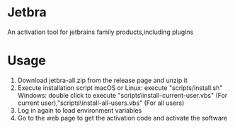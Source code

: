 # Jetbra
An activation tool for jetbrains family products,including plugins

# Usage

1. Download jetbra-all.zip from the release page and unzip it
2. Execute installation script
   macOS or Linux: execute "scripts/install.sh"<br>
   Windows: double click to execute "scripts\install-current-user.vbs" (For current user),"scripts\install-all-users.vbs" (For all users)
3. Log in again to load environment variables
4. Go to the web page to get the activation code and activate the software


